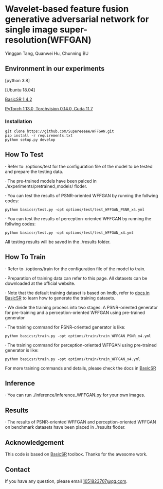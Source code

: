 # Wavelet-based feature fusion generative adversarial network for single image super-resolution(WFFGAN)
Yinggan Tang, Quanwei Hu, Chunning BU

## Environment in our experiments
[python 3.8]

[Ubuntu 18.04]

[BasicSR 1.4.2](https://github.com/XPixelGroup/BasicSR)

[PyTorch 1.13.0, Torchvision 0.14.0, Cuda 11.7](https://pytorch.org/get-started/previous-versions/)

### Installation
```
git clone https://github.com/Supereeeee/WFFGAN.git
pip install -r requirements.txt
python setup.py develop
```

## How To Test
· Refer to ./options/test for the configuration file of the model to be tested and prepare the testing data.  

· The pre-trained models have been palced in ./experiments/pretrained_models/ floder.

· You can test the results of PSNR-oriented WFFGAN by running the follwing codes:  
```
python basicsr/test.py -opt options/test/test_WFFGAN_PSNR_x4.yml
```
· You can test the results of perception-oriented WFFGAN by running the follwing codes:  
```
python basicsr/test.py -opt options/test/test_WFFGAN_x4.yml
```
All testing results will be saved in the ./results folder.

## How To Train
· Refer to ./options/train for the configuration file of the model to train.  

· Preparation of training data can refer to this page. All datasets can be downloaded at the official website.  

· Note that the default training dataset is based on lmdb, refer to [docs in BasicSR](https://github.com/XPixelGroup/BasicSR/blob/master/docs/DatasetPreparation.md) to learn how to generate the training datasets.  

· We divide the training process into two stages: A PSNR-oriented generator for pre-training and a perception-oriented WFFGAN using pre-trained generator

· The training command for PSNR-oriented generator is like:  
```
python basicsr/train.py -opt options/train/train_WFFGAN_PSNR_x4.yml
```
· The training command for perception-oriented WFFGAN using pre-trained generator is like:  
```
python basicsr/train.py -opt options/train/train_WFFGAN_x4.yml
```
For more training commands and details, please check the docs in [BasicSR](https://github.com/XPixelGroup/BasicSR)  


## Inference
· You can run ./inference/inference_WFFGAN.py for your own images.


## Results
· The results of PSNR-oriented WFFGAN and perception-oriented WFFGAN on benchmark datasets have been placed in ./results floder.


## Acknowledgement
This code is based on [BasicSR](https://github.com/XPixelGroup/BasicSR) toolbox. Thanks for the awesome work.

## Contact
If you have any question, please email 1051823707@qq.com.

